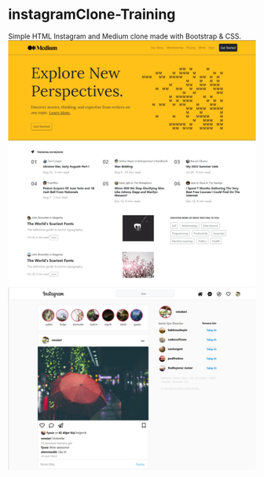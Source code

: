 # instagramClone-Training
Simple HTML Instagram and Medium clone made with Bootstrap & CSS.
![](mediumClone/img/0001.jpg)
![](instagramClone/0001.jpg)

